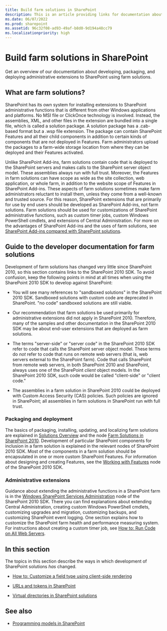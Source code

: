 ```yaml
---
title: Build farm solutions in SharePoint
description: This is an article providing links for documentation about developing, packaging and deploying build farm solutions in SharePoint.
ms.date: 06/07/2022
ms.prod: sharepoint
ms.assetid: 96c32f08-ad93-49af-b8d0-9d194a48cc79
ms.localizationpriority: high
---
```



# Build farm solutions in SharePoint
Get an overview of our documentation about developing, packaging, and deploying administrative extensions to SharePoint using farm solutions.
## What are farm solutions?
<a name="WhatAreFarmSolutions"> </a>

SharePoint has its own system for installing extensions to SharePoint administrative functions that is different from other Windows applications and platforms. No MSI file or ClickOnce technology is involved. Instead, the assemblies, XML, and other files in the extension are bundled into a single file, which is called a solution package. A solution package has a .cab-based format but a .wsp file extension. The package can contain SharePoint Features and all their child components in addition to certain kinds of components that are not deployed in Features. Farm administrators upload the packages to a farm-wide storage location from where they can be deployed and their Features activated.
  
    
    
Unlike SharePoint Add-ins, farm solutions contain code that is deployed to the SharePoint servers and makes calls to the SharePoint server object model. These assemblies always run with full trust. Moreover, the Features in farm solutions can have scope as wide as the site collection, web application, or whole farm, in addition to the website scope of Features in SharePoint Add-ins. These aspects of farm solutions sometimes make farm administrators reluctant to install them, unless they come from a well-known and trusted source. For this reason, SharePoint extensions that are primarily for use by end users should be developed as SharePoint Add-ins, not farm solutions. Farm solutions should be used for customizations of SharePoint administrative functions, such as custom timer jobs, custom Windows PowerShell cmdlets, and extensions of Central Administration. For more on the advantages of SharePoint Add-ins and the uses of farm solutions, see  [SharePoint Add-ins compared with SharePoint solutions](sharepoint-add-ins-compared-with-sharepoint-solutions.md).
  
    
    

## Guide to the developer documentation for farm solutions
<a name="Guide"> </a>

Development of farm solutions has changed very little since SharePoint 2010, so this section contains links to the SharePoint 2010 SDK. To avoid confusion, keep the following points in mind at all times when using the SharePoint 2010 SDK to develop against SharePoint:
  
    
    

- You will see many references to "sandboxed solutions" in the SharePoint 2010 SDK. Sandboxed solutions with custom code are deprecated in SharePoint. "no code" sandboxed solutions are still viable.
    
  
- Our recommendation that farm solutions be used primarily for administrative extensions did not apply in SharePoint 2010. Therefore, many of the samples and other documentation in the SharePoint 2010 SDK may be about end-user extensions that are deployed as farm solutions.
    
  
- The terms "server-side" or "server code" in the SharePoint 2010 SDK refer to code that calls the SharePoint server object model. These terms do  *not*  refer to code that runs on remote web servers (that is, web servers external to the SharePoint farm). Code that calls SharePoint from remote web servers, in both SharePoint 2010 and SharePoint, always uses one of the SharePoint *client*  object models. In the SharePoint 2010 SDK, such code would be called "client-side" or "client code."
    
  
- The assemblies in a farm solution in SharePoint 2010 could be deployed with Custom Access Security (CAS) policies. Such policies are ignored in SharePoint; all assemblies in farm solutions in SharePoint run with full trust.
    
  

### Packaging and deployment

The basics of packaging, installing, updating, and localizing farm solutions are explained in  [Solutions Overview](https://msdn.microsoft.com/library/1983cab9-4b29-494a-a62a-0f8e83908744%28Office.15%29.aspx) and the node [Farm Solutions in SharePoint 2010](https://msdn.microsoft.com/library/845f7524-b9ff-412b-aa29-3afacda91100%28Office.15%29.aspx). Development of particular SharePoint components for inclusion in a farm solution is explained in the relevant nodes of SharePoint 2010 SDK. Most of the components in a farm solution should be encapsulated in one or more custom SharePoint Features. For information about designing and creating Features, see the  [Working with Features](https://msdn.microsoft.com/library/ce5f5ce5-1429-439e-9261-2c4ba9788cc1%28Office.15%29.aspx) node of the SharePoint 2010 SDK.
  
    
    

### Administrative extensions

Guidance about extending the administrative functions in a SharePoint farm is in the  [Windows SharePoint Services Administration](https://msdn.microsoft.com/library/cdcc1b8a-4144-446f-b471-03d4a754a8ab%28Office.15%29.aspx) node of the SharePoint 2010 SDK. There you can find explanations about extending Central Administration, creating custom Windows PowerShell cmdlets, customizing upgrades and migration, customizing backups, and customizing SharePoint event logging. One section explains how to customize the SharePoint farm health and performance measuring system. For instructions about creating a custom timer job, see [How to: Run Code on All Web Servers](https://msdn.microsoft.com/library/1bbb11b4-a342-4bed-9e7a-b8b13edd0ccc%28Office.15%29.aspx).
  
    
    

## In this section
<a name="Guide"> </a>

The topics in this section describe the ways in which development of SharePoint solutions  *has*  changed.
  
    
    

-  [How to: Customize a field type using client-side rendering](how-to-customize-a-field-type-using-client-side-rendering.md)
    
  
-  [URLs and tokens in SharePoint](urls-and-tokens-in-sharepoint.md)
    
  
-  [Virtual directories in SharePoint solutions](virtual-directories-in-sharepoint-solutions.md)
    
  

## See also
<a name="SP15buildfarm_addlresources"> </a>


-  [Programming models in SharePoint](programming-models-in-sharepoint.md)
    
  

